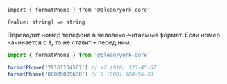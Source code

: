 `import { formatPhone } from '@qlean/york-core'`

`(value: string) => string`

Переводит номер телефона в человеко-читаемый формат. Если номер начинается с `8`, то не ставит `+` перед ним.

```js static
import { formatPhone } from '@qlean/york-core'

formatPhone('79161234567') // +7 (916) 123-45-67
formatPhone('88005005638') // 8 (800) 500-56-38
```
